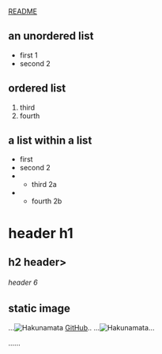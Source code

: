 [README](https://github.com/Abuoblie/exercise_markdown/blob/main/README.md)
## an unordered list
* first 1
* second 2
## ordered list 
1. third
2. fourth
## a list within a list
* first 
* second 2
* * third 2a
* * fourth 2b
# header h1
## h2 header> 
###### header 6 
## static image
...![Hakunamata](https://2qibqm39xjt6q46gf1rwo2g1-wpengine.netdna-ssl.com/wp-content/uploads/2018/12/14885639_web1_M-Lion-King-edh-181223.jpg)
[GitHub](http://github.com)..
...![Hakunamata](http://www.clipartsmania.com/gif/animals_gif/cartoon_birds_blue_flying_animation_clipart.gif)...

...<script type="text/javascript">
    var a = prompt("what is your name");
    alert("welcome"+""+ a);
</script>...
